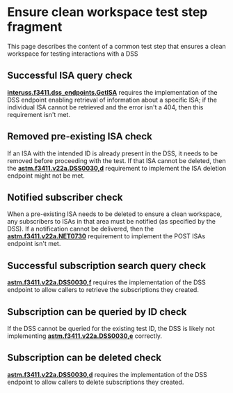 # Ensure clean workspace test step fragment

This page describes the content of a common test step that ensures a clean workspace for testing interactions with a DSS

## Successful ISA query check

**[interuss.f3411.dss_endpoints.GetISA](../../../../../../requirements/interuss/f3411/dss_endpoints.md)** requires the implementation of the DSS endpoint enabling retrieval of information about a specific ISA; if the individual ISA cannot be retrieved and the error isn't a 404, then this requirement isn't met.

## Removed pre-existing ISA check

If an ISA with the intended ID is already present in the DSS, it needs to be removed before proceeding with the test.  If that ISA cannot be deleted, then the **[astm.f3411.v22a.DSS0030,d](../../../../../../requirements/astm/f3411/v22a.md)** requirement to implement the ISA deletion endpoint might not be met.

## Notified subscriber check

When a pre-existing ISA needs to be deleted to ensure a clean workspace, any subscribers to ISAs in that area must be notified (as specified by the DSS).  If a notification cannot be delivered, then the **[astm.f3411.v22a.NET0730](../../../../../../requirements/astm/f3411/v22a.md)** requirement to implement the POST ISAs endpoint isn't met.

## Successful subscription search query check

**[astm.f3411.v22a.DSS0030,f](../../../../../../requirements/astm/f3411/v22a.md)** requires the implementation of the DSS endpoint to allow callers to retrieve the subscriptions they created.

## Subscription can be queried by ID check

If the DSS cannot be queried for the existing test ID, the DSS is likely not implementing **[astm.f3411.v22a.DSS0030,e](../../../../../../requirements/astm/f3411/v22a.md)** correctly.

## Subscription can be deleted check

**[astm.f3411.v22a.DSS0030,d](../../../../../../requirements/astm/f3411/v22a.md)** requires the implementation of the DSS endpoint to allow callers to delete subscriptions they created.
